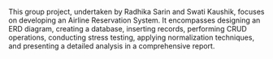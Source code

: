 This group project, undertaken by Radhika Sarin and Swati Kaushik, focuses on developing an Airline Reservation System. It encompasses designing an ERD diagram, creating a database, inserting records, performing CRUD operations, conducting stress testing, applying normalization techniques, and presenting a detailed analysis in a comprehensive report.
